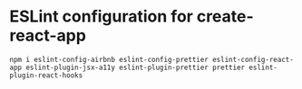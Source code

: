 # ESLint configuration for create-react-app 

`npm i eslint-config-airbnb eslint-config-prettier eslint-config-react-app eslint-plugin-jsx-a11y eslint-plugin-prettier prettier eslint-plugin-react-hooks`
